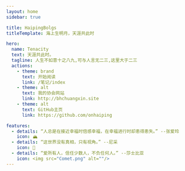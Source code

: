```yaml
---
layout: home
sidebar: true

title: HaipingBolgs
titleTemplate: 海上生明月，天涯共此时

hero:
  name: Tenacity
  text: 天涯共此时。
  tagline: 人生不如意十之八九,可与人言无二三,这里大于二三
  actions:
    - theme: brand
      text: 开始阅读
      link: /笔记/index
    - theme: alt
      text: 我的协会网站
      link: http://bhchuangxin.site
    - theme: alt
      text: GitHub主页
      link: https://github.com/onhaiping

features:
  - details: “人总是在接近幸福时倍感幸福，在幸福进行时却患得患失。” --张爱玲
    icon: 🏔️
  - details: “这世界没有真相，只有视角。” --尼采
    icon: 🚀
  - details: “爱所有人，信任少数人，不负任何人。” --莎士比亚
    icon: <img src="Comet.png" alt=""/>
---
```


<HomePage />
